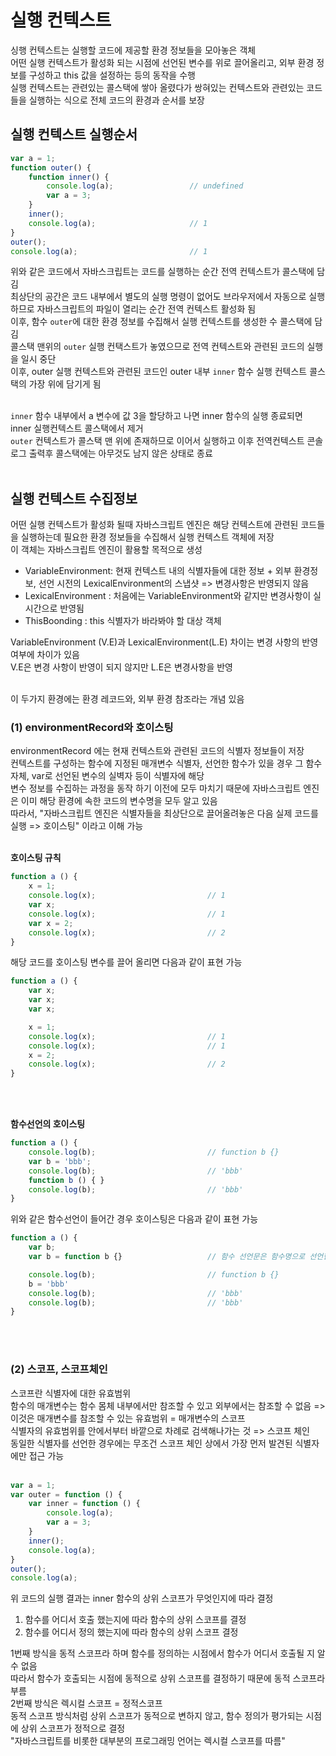 # 실행 컨텍스트
싱행 컨텍스트는 실행할 코드에 제공할 환경 정보들을 모아놓은 객체<br>
어떤 실행 컨텍스트가 활성화 되는 시점에 선언된 변수를 위로 끌어올리고, 외부 환경 정보를 구성하고 this 값을 설정하는 등의 동작을 수행<br>
실행 컨텍스트는 관련있는 콜스택에 쌓아 올렸다가 쌍혀있는 컨텍스트와 관련있는 코드들을 실행하는 식으로 전체 코드의 환경과 순서를 보장<br>

## 실행 컨텍스트 실행순서<br>

```javascript
var a = 1;
function outer() {
    function inner() {
        console.log(a);                 // undefined
        var a = 3;
    }
    inner();                            
    console.log(a);                     // 1
}
outer();
console.log(a);                         // 1  
```

위와 같은 코드에서 자바스크립트는 코드를 실행하는 순간 전역 컨텍스트가 콜스택에 담김<br>
최상단의 공간은 코드 내부에서 별도의 실행 명령이 없어도 브라우저에서 자동으로 실행하므로 자바스크립트의 파일이 열리는 순간 전역 컨텍스트 활성화 됨<br>
이후, 함수 ```outer```에 대한 환경 정보를 수집해서 실행 컨텍스트를 생성한 수 콜스택에 담김<br>
콜스택 맨위의 ```outer``` 실행 컨택스트가 놓였으므로 전역 컨텍스트와 관련된 코드의 실행을 일시 중단<br>
이후, outer 실행 컨텍스트와 관련된 코드인 outer 내부 ```inner``` 함수 실행 컨텍스트 콜스택의 가장 위에 담기게 됨<br><br>

```inner``` 함수 내부에서 a 변수에 값 3을 할당하고 나면 inner 함수의 실행 종료되면 inner 실행컨텍스트 콜스택에서 제거<br>
```outer``` 컨텍스트가 콜스택 맨 위에 존재하므로 이어서 실행하고 이후 전역컨텍스트 콘솔 로그 출력후 콜스택에는 아무것도 남지 않은 상태로 종료<br><br>

## 실행 컨텍스트 수집정보<br>

어떤 실행 컨텍스트가 활성화 될때 자바스크립트 엔진은 해당 컨텍스트에 관련된 코드들을 실행하는데 필요한 환경 정보들을 수집해서 실행 컨텍스트 객체에 저장<br>
이 객체는 자바스크립트 엔진이 활용할 목적으로 생성

- VariableEnvironment: 현재 컨텍스트 내의 식별자들에 대한 정보 + 외부 환경정보, 선언 시전의 LexicalEnvironment의 스냅샷 => 변경사항은 반영되지 않음
- LexicalEnvironment : 처음에는 VariableEnvironment와 같지만 변경사항이 실시간으로 반영됨
- ThisBoonding : this 식별자가 바라봐야 할 대상 객체

VariableEnvironment (V.E)과 LexicalEnvironment(L.E) 차이는 변경 사항의 반영여부에 차이가 있음<br>
V.E은 변경 사항이 반영이 되지 않지만 L.E은 변경사항을 반영<br><br>

이 두가지 환경에는 환경 레코드와, 외부 환경 참조라는 개념 있음<br>

### (1) environmentRecord와 호이스팅<br>

environmentRecord 에는 현재 컨텍스트와 관련된 코드의 식별자 정보들이 저장<br>
컨텍스트를 구성하는 함수에 지정된 매개변수 식별자, 선언한 함수가 있을 경우 그 함수 자체, var로 선언된 변수의 실벽자 등이 식별자에 해당<br>
변수 정보를 수집하는 과정을 동작 하기 이전에 모두 마치기 때문에 자바스크립트 엔진은 이미 해당 환경에 속한 코드의 변수명을 모두 알고 있음<br>
따라서, "자바스크립트 엔진은 식별자들을 최상단으로 끌어올려놓은 다음 실제 코드를 실행 => 호이스팅" 이라고 이해 가능<br><br>

**호이스팅 규칙**<br>
```javascript
function a () {
    x = 1;
    console.log(x);                         // 1
    var x;
    console.log(x);                         // 1
    var x = 2;
    console.log(x);                         // 2
}
```
해당 코드를 호이스팅 변수를 끌어 올리면 다음과 같이 표현 가능<br>
```javascript
function a () {
    var x;
    var x;
    var x;

    x = 1;
    console.log(x);                         // 1
    console.log(x);                         // 1
    x = 2;
    console.log(x);                         // 2
}
```
<br><br>

**함수선언의 호이스팅**<br>
```javascript
function a () {
    console.log(b);                         // function b {}
    var b = 'bbb';
    console.log(b);                         // 'bbb'
    function b () { }
    console.log(b);                         // 'bbb'
}
```
위와 같은 함수선언이 들어간 경우 호이스팅은 다음과 같이 표현 가능<br>

```javascript
function a () {
    var b;
    var b = function b {}                   // 함수 선언문은 함수명으로 선언한 변수에 함수를 할당한 것 처럼 취급 가능

    console.log(b);                         // function b {}
    b = 'bbb'
    console.log(b);                         // 'bbb'
    console.log(b);                         // 'bbb'
}
```
<br><br>

### (2) 스코프, 스코프체인
스코프란 식별자에 대한 유효범위<br>
함수의 매개변수는 함수 몸체 내부에서만 참조할 수 있고 외부에서는 참조할 수 없음 => 이것은 매개변수를 참조할 수 있는 유효범위 = 매개변수의 스코프 <br>
식별자의 유효범위를 안에서부터 바깥으로 차례로 검색해나가는 것 => 스코프 체인<br>
동일한 식별자를 선언한 경우에는 무조건 스코프 체인 상에서 가장 먼저 발견된 식별자에만 접근 가능<br><br>

```javascript
var a = 1;
var outer = function () {
    var inner = function () {
        console.log(a);
        var a = 3;
    }
    inner();
    console.log(a);
}
outer();
console.log(a);
```

위 코드의 실행 결과는 inner 함수의 상위 스코프가 무엇인지에 따라 결정
1. 함수를 어디서 호출 했는지에 따라 함수의 상위 스코프를 결정
2. 함수를 어디서 정의 했는지에 따라 함수의 상위 스코프 결정
    
1번째 방식을 동적 스코프라 하며 함수를 정의하는 시점에서 함수가 어디서 호출될 지 알 수 없음 <br>
따라서 함수가 호출되는 시점에 동적으로 상위 스코프를 결정하기 때문에 동적 스코프라 부름<br>
2번째 방식은 렉시컬 스코프 = 정적스코프<br>
동적 스코프 방식처럼 상위 스코프가 동적으로 변하지 않고, 함수 정의가 평가되는 시점에 상위 스코프가 정적으로 결정<br>
"자바스크립트를 비롯한 대부분의 프로그래밍 언어는 렉시컬 스코프를 따름"<br>









